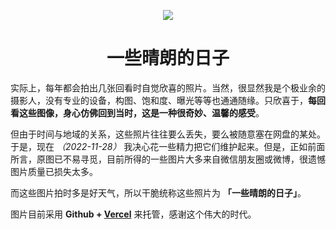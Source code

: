<p align="center">
    <img src="public/fine-weather-gallery.ico" />
    <br />
    <h1 align="center">一些晴朗的日子</h1>
</p>

实际上，每年都会拍出几张回看时自觉欣喜的照片。当然，很显然我是个极业余的摄影人，没有专业的设备，构图、饱和度、曝光等等也通通随缘。只欣喜于，**每回看这些图像，身心仿佛回到当时，这是一种很奇妙、温馨的感受**。

但由于时间与地域的关系，这些照片往往要么丢失，要么被随意塞在网盘的某处。于是，现在 _（2022-11-28）_ 我决心花一些精力把它们维护起来。但是，正如前面所言，原图已不易寻觅，目前所得的一些图片大多来自微信朋友圈或微博，很遗憾图片质量已损失太多。

而这些图片拍时多是好天气，所以干脆统称这些照片为 **「一些晴朗的日子」**。
    
图片目前采用 **Github + <a target="_blank" class="link" href="https://vercel.com/">Vercel</a>** 来托管，感谢这个伟大的时代。
